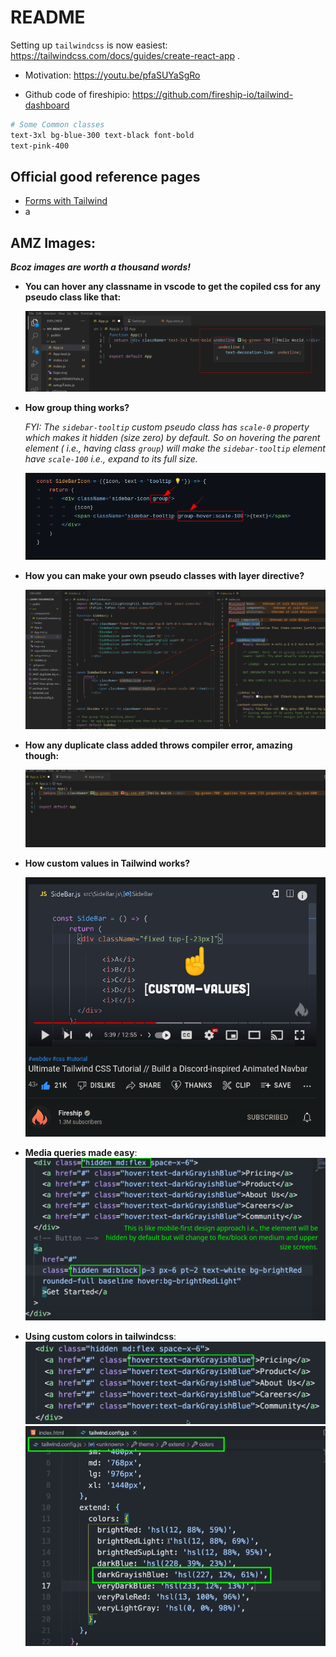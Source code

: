 # README

Setting up `tailwindcss` is now easiest: https://tailwindcss.com/docs/guides/create-react-app .

- Motivation: https://youtu.be/pfaSUYaSgRo

- Github code of fireshipio: https://github.com/fireship-io/tailwind-dashboard

```bash
# Some Common classes
text-3xl bg-blue-300 text-black font-bold
text-pink-400
```

## Official good reference pages

- [Forms with Tailwind](https://v1.tailwindcss.com/components/forms)
- a


## AMZ Images:

***Bcoz images are worth a thousand words!***

- **You can hover any classname in vscode to get the copiled css for any pseudo class like that:**

	![](./AMZ-hover.png)

- **How group thing works?**

	*FYI: The `sidebar-tooltip` custom pseudo class has `scale-0` property which makes it hidden (size zero) by default. So on hovering the parent element ( i.e., having class `group`) will make the `sidebar-tooltip` element have `scale-100` i.e., expand to its full size.*

	![](./AMZ-how-group-works-magic.png)

- **How you can make your own pseudo classes with layer directive?**

	![](./AMZ-custom-classes-with-layer-directive.png)

- **How any duplicate class added throws compiler error, amazing though:**

	![](./AMZ-duplicate-bg-error.png)

- **How custom values in Tailwind works?**

	![](./AMZ-custom-values.png)

- **Media queries made easy**: ![](./AMZ-custom-screen-size-usages.png)

- **Using custom colors in tailwindcss**: ![](./AMZ-custom-colors-1.png) ![](./AMZ-custom-colors-2.png)
